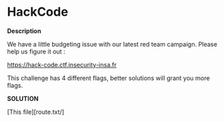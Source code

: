 # HackCode

__Description__

We have a little budgeting issue with our latest red team campaign. Please help us figure it out :

https://hack-code.ctf.insecurity-insa.fr

This challenge has 4 different flags, better solutions will grant you more flags.


__SOLUTION__

[This file][route.txt/]
